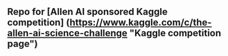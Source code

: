 ## Repo for [Allen AI sponsored Kaggle competition] (https://www.kaggle.com/c/the-allen-ai-science-challenge "Kaggle competition page")
